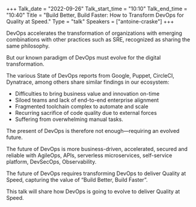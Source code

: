 +++
Talk_date = "2022-09-26"
Talk_start_time = "10:10"
Talk_end_time = "10:40"
Title = "Build Better, Build Faster: How to Transform DevOps for Quality at Speed."
Type = "talk"
Speakers = ["antoine-craske"]
+++

DevOps accelerates the transformation of organizations with emerging combinations with other practices such as SRE, recognized as sharing the same philosophy.

But our known paradigm of DevOps must evolve for the digital transformation.

The various State of DevOps reports from Google, Puppet, CircleCI, Dynatrace, among others share similar findings in our ecosystem: 
* Difficulties to bring business value and innovation on-time 
* Siloed teams and lack of end-to-end enterprise alignment 
* Fragmented toolchain complex to automate and scale 
* Recurring sacrifice of code quality due to external forces 
* Suffering from overwhelming manual tasks.

The present of DevOps is therefore not enough—requiring an evolved future.

The future of DevOps is more business-driven, accelerated, secured and reliable with AgileOps, APIs, serverless microservices, self-service platform, DevSecOps, Observability.

The future of DevOps requires transforming DevOps to deliver Quality at Speed, capturing the value of “Build Better, Build Faster”.

This talk will share how DevOps is going to evolve to deliver Quality at Speed.